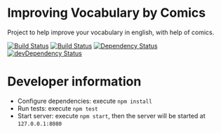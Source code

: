 Improving Vocabulary by Comics
==============================


Project to help improve your vocabulary in english, with help of comics.

[![Build Status](https://travis-ci.org/andreitognolo/improving-vocabulary.png?branch=master)](https://travis-ci.org/andreitognolo/improving-vocabulary)
[![Build Status](https://api.shippable.com/projects/540e74663479c5ea8f9e6262/badge?branchName=master)](https://app.shippable.com/projects/540e74663479c5ea8f9e6262/builds/latest)
[![Dependency Status](https://david-dm.org/andreitognolo/improving-vocabulary.svg?theme=shields.io)](https://david-dm.org/andreitognolo/improving-vocabulary)
[![devDependency Status](https://david-dm.org/andreitognolo/improving-vocabulary/dev-status.svg?theme=shields.io)](https://david-dm.org/andreitognolo/improving-vocabulary#info=devDependencies)

Developer information
===================

- Configure dependencies: execute `npm install`
- Run tests: execute `npm test`
- Start server: execute `npm start`, then the server will be started at  `127.0.0.1:8080`
